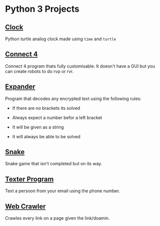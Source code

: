 # Python 3 Projects

## [Clock](./Clock)
Python turtle analog clock made using ```time``` and ```turtle```

## [Connect 4](./Connect%204)
Connect 4 program thats fully customisable. It doesn't have a GUI but you can create robots to do rvp or rvr.

## [Expander](./Expander)
Program that decodes any encrypted text using the following rules:

 - If there are no brackets its solved

 - Always expect a number befor a left bracket 

 - It will be given as a string

 - It will always be able to be solved

## [Snake](./Snake)
Snake game that isn't completed but on its way.

## [Texter Program](./Texter%20Program)
Text a persoon from your email using the phone number.

## [Web Crawler](./Web%20Crawler)
Crawles every link on a page given the link/doamin.
